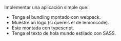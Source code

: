 Implementar una aplicación simple que:

- Tenga el bundling montado con webpack.
- Muestre un logo (si queréis el de lemoncode).
- Este montada con typescript.
- Tenga el texto de hola mundo estilado con SASS.
